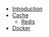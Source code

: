 - [Introduction](introduction.md)
- [Cache](src/cache/redis.md)
    - [Redis](src/cache/redis.md)
- [Docker](src/docker/docker.md)
